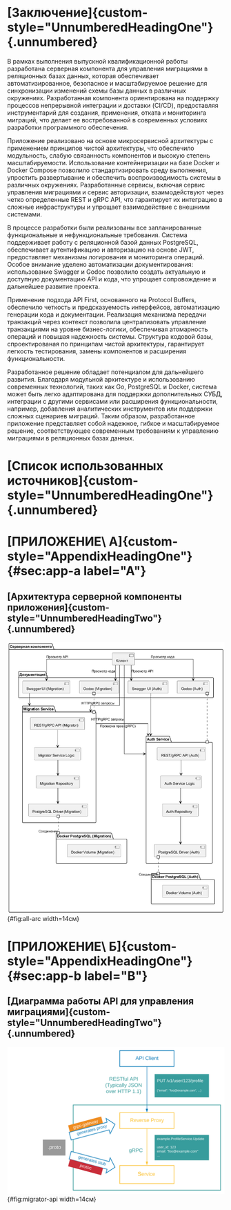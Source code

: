 
# [Заключение]{custom-style="UnnumberedHeadingOne"} {.unnumbered}

В рамках выполнения выпускной квалификационной работы разработана серверная компонента для управления миграциями в реляционных базах данных, которая обеспечивает автоматизированное, безопасное и масштабируемое решение для синхронизации изменений схемы базы данных в различных окружениях. Разработанная компонента ориентирована на поддержку процессов непрерывной интеграции и доставки (CI/CD), предоставляя инструментарий для создания, применения, отката и мониторинга миграций, что делает ее востребованной в современных условиях разработки программного обеспечения.

Приложение реализовано на основе микросервисной архитектуры с применением принципов чистой архитектуры, что обеспечило модульность, слабую связанность компонентов и высокую степень масштабируемости. Использование контейнеризации на базе Docker и Docker Compose позволило стандартизировать среду выполнения, упростить развертывание и обеспечить воспроизводимость системы в различных окружениях. Разработанные сервисы, включая сервис управления миграциями и сервис авторизации, взаимодействуют через четко определенные REST и gRPC API, что гарантирует их интеграцию в сложные инфраструктуры и упрощает взаимодействие с внешними системами.

В процессе разработки были реализованы все запланированные функциональные и нефункциональные требования. Система поддерживает работу с реляционной базой данных PostgreSQL, обеспечивает аутентификацию и авторизацию на основе JWT, предоставляет механизмы логирования и мониторинга операций. Особое внимание уделено автоматизации документирования: использование Swagger и Godoc позволило создать актуальную и доступную документацию API и кода, что упрощает сопровождение и дальнейшее развитие проекта.

Применение подхода API First, основанного на Protocol Buffers, обеспечило четкость и предсказуемость интерфейсов, автоматизацию генерации кода и документации. Реализация механизма передачи транзакций через контекст позволила централизовать управление транзакциями на уровне бизнес-логики, обеспечивая атомарность операций и повышая надежность системы. Структура кодовой базы, спроектированая по принципам чистой архитектуры, гарантирует легкость тестирования, замены компонентов и расширения функциональности.

Разработанное решение обладает потенциалом для дальнейшего развития. Благодаря модульной архитектуре и использованию современных технологий, таких как Go, PostgreSQL и Docker, система может быть легко адаптирована для поддержки дополнительных СУБД, интеграции с другими сервисами или расширения функциональности, например, добавления аналитических инструментов или поддержки сложных сценариев миграций. Таким образом, разработанное приложение представляет собой надежное, гибкое и масштабируемое решение, соответствующее современным требованиям к управлению миграциями в реляционных базах данных.

# [Список использованных источников]{custom-style="UnnumberedHeadingOne"} {.unnumbered}

<div id="refs" class="references" custom-style="ReferenceItem">
</div>

# [ПРИЛОЖЕНИЕ\ А]{custom-style="AppendixHeadingOne"} {#sec:app-a label="A"}

## [Архитектура серверной компоненты приложения]{custom-style="UnnumberedHeadingTwo"} {.unnumbered}

![Архитектура серверной компоненты приложения](img/all-arc.png){#fig:all-arc width=14cм}

# [ПРИЛОЖЕНИЕ\ Б]{custom-style="AppendixHeadingOne"} {#sec:app-b label="B"}

## [Диаграмма работы API для управления миграциями]{custom-style="UnnumberedHeadingTwo"} {.unnumbered}

![Диаграмма работы API для управления миграциями](img/migrator-api.svg){#fig:migrator-api width=14cм}
